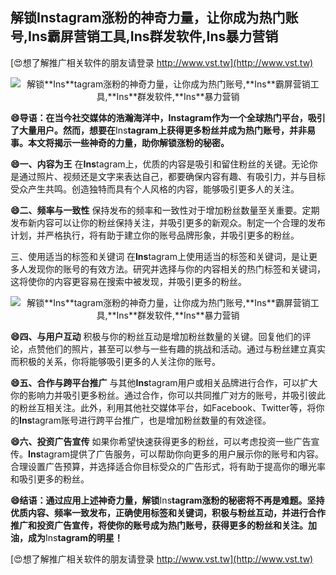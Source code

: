 ## **解锁**Ins**tagram涨粉的神奇力量，让你成为热门账号,**Ins**霸屏营销工具,**Ins**群发软件,**Ins**暴力营销**

[😍想了解推广相关软件的朋友请登录 http://www.vst.tw](http://www.vst.tw)

 <center><img src="https://vst.tw/MP4/tuiguang/png/5.png" alt="解锁**Ins**tagram涨粉的神奇力量，让你成为热门账号,**Ins**霸屏营销工具,**Ins**群发软件,**Ins**暴力营销"></center>

**😄导语：在当今社交媒体的浩瀚海洋中，**Ins**tagram作为一个全球热门平台，吸引了大量用户。然而，想要在**Ins**tagram上获得更多粉丝并成为热门账号，并非易事。本文将揭示一些神奇的力量，助你解锁涨粉的秘密。**

**😄一、内容为王**
在**Ins**tagram上，优质的内容是吸引和留住粉丝的关键。无论你是通过照片、视频还是文字来表达自己，都要确保内容有趣、有吸引力，并与目标受众产生共鸣。创造独特而具有个人风格的内容，能够吸引更多人的关注。

**😄二、频率与一致性**
保持发布的频率和一致性对于增加粉丝数量至关重要。定期发布新内容可以让你的粉丝保持关注，并吸引更多的新观众。制定一个合理的发布计划，并严格执行，将有助于建立你的账号品牌形象，并吸引更多的粉丝。

三、使用适当的标签和关键词
在**Ins**tagram上使用适当的标签和关键词，是让更多人发现你的账号的有效方法。研究并选择与你的内容相关的热门标签和关键词，这将使你的内容更容易在搜索中被发现，并吸引更多的粉丝。

 <center><img src="https://vst.tw/MP4/tuiguang/png/1.png" alt="解锁**Ins**tagram涨粉的神奇力量，让你成为热门账号,**Ins**霸屏营销工具,**Ins**群发软件,**Ins**暴力营销"></center>

**😄四、与用户互动**
积极与你的粉丝互动是增加粉丝数量的关键。回复他们的评论，点赞他们的照片，甚至可以参与一些有趣的挑战和活动。通过与粉丝建立真实而积极的关系，你将能够吸引更多的人关注你的账号。

**😄五、合作与跨平台推广**
与其他**Ins**tagram用户或相关品牌进行合作，可以扩大你的影响力并吸引更多粉丝。通过合作，你可以共同推广对方的账号，并吸引彼此的粉丝互相关注。此外，利用其他社交媒体平台，如Facebook、Twitter等，将你的**Ins**tagram账号进行跨平台推广，也是增加粉丝数量的有效途径。

**😄六、投资广告宣传**
如果你希望快速获得更多的粉丝，可以考虑投资一些广告宣传。**Ins**tagram提供了广告服务，可以帮助你向更多的用户展示你的账号和内容。合理设置广告预算，并选择适合你目标受众的广告形式，将有助于提高你的曝光率和吸引更多的粉丝。

**😄结语：通过应用上述神奇力量，解锁**Ins**tagram涨粉的秘密将不再是难题。坚持优质内容、频率一致发布，正确使用标签和关键词，积极与粉丝互动，并进行合作推广和投资广告宣传，将使你的账号成为热门账号，获得更多的粉丝和关注。加油，成为**Ins**tagram的明星！**

[😍想了解推广相关软件的朋友请登录 http://www.vst.tw](http://www.vst.tw)



